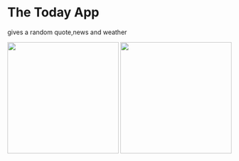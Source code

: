 # The Today App
 gives a random quote,news and weather
 
 <img src="https://user-images.githubusercontent.com/24981169/124209704-094fe280-dab8-11eb-9dda-2782f02a4914.jpg" width="250">
 <img src="https://user-images.githubusercontent.com/24981169/124209475-9d6d7a00-dab7-11eb-8a28-0d3875d62745.PNG" width="250">
 

